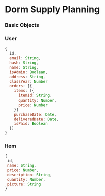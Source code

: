 # Dorm Supply Planning

### Basic Objects

### User
```js
{
  id,
  email: String,
  hash: String,
  name: String,
  isAdmin: Boolean,
  address: String,
  classYear: Number
  orders: [{
    items: [{
      itemId: String,
      quantity: Number,
      price: Number
    }]
    purchaseDate: Date,
    deliveredDate: Date,
    isPaid: Boolean
  }]
}
```

### Item
```js
{
 id,
 name: String,
 price: Number,
 description: String,
 quantity: Number,
 picture: String
}
```
